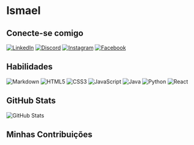 # Ismael

## Conecte-se comigo
[![LinkedIn](https://img.shields.io/badge/Linkedin-000?style=for-the-badge&logo=linkedin&logoColor)](https://www.linkedin.com/in/SEUUSERNAME/)
[![Discord](https://img.shields.io/badge/Discord-000?style=for-the-badge&logo=discord)](https://www.discord.com/in/SEUUSERNAME/)
[![Instagram](https://img.shields.io/badge/Instagram-000?style=for-the-badge&logo=instagram)](https://www.instagram.com/in/SEUUSERNAME/)
[![Facebook](https://img.shields.io/badge/Facebook-000?style=for-the-badge&logo=facebook)](https://www.facebook.com/in/SEUUSERNAME/)
## Habilidades
![Markdown](https://img.shields.io/badge/Markdown-000?style=for-the-badge&logo=markdown)
![HTML5](https://img.shields.io/badge/HTML5-000?style=for-the-badge&logo=html5)
![CSS3](https://img.shields.io/badge/CSS3-000?style=for-the-badge&logo=css3&logoColor=264CE4)
![JavaScript](https://img.shields.io/badge/JavaScript-000?style=for-the-badge&logo=javascript)
![Java](https://img.shields.io/badge/Java-000?style=for-the-badge&logo=java)
![Python](https://img.shields.io/badge/Python-000?style=for-the-badge&logo=python)
![React](https://img.shields.io/badge/React-000?style=for-the-badge&logo=react)



## GitHub Stats
![GitHub Stats](https://github-readme-stats.vercel.app/api?username=SEUUSERNAME&theme=transparent&bg_color=266&border_color=30A3DC&show_icons=true&icon_color=30A3DC&title_color=E94D5F&text_color=EEE)



## Minhas Contribuições